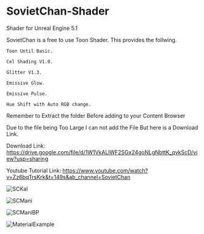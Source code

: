 # SovietChan-Shader
Shader for Unreal Engine 5.1

SovietChan is a free to use Toon Shader. This provides the follwing.

    Toon Until Basic.

    Cel Shading V1.0.

    Glitter V1.3.

    Emissive Glow.

    Emissive Pulse.

    Hue Shift with Auto RGB change.
    
   
   Remember to Extract the folder Before adding to your Content Browser
   
   Due to the file being Too Large I can not add the File But here is a Download Link.
   
   Download Link: https://drive.google.com/file/d/1W1VkALlWF2SGx24goNLgNbttK_qvkScD/view?usp=sharing    
   
   Youtube Tutorial Link: https://www.youtube.com/watch?v=Zz6bqTrsKrk&t=149s&ab_channel=SovietChan

![SCKal](https://user-images.githubusercontent.com/76999177/210185574-ed9f8ced-3ae4-4bb1-ae89-13610e8c1964.png)

![SCMani](https://user-images.githubusercontent.com/76999177/210185582-b09043cb-3f86-429f-abda-d25aabd44ee7.png)

![SCManiBP](https://user-images.githubusercontent.com/76999177/210185587-18cb54e0-e6f3-4992-bd3d-e5814f364f4c.png)

![MaterialExample](https://user-images.githubusercontent.com/76999177/210185588-d3f939e6-79d5-4c71-9bfc-b9221c1df883.png)
